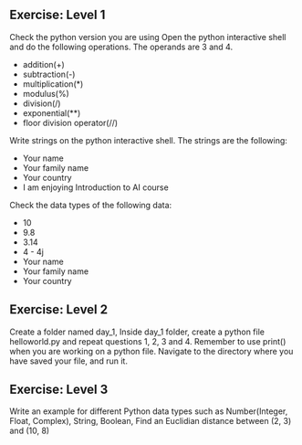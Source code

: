 ## Exercise: Level 1
Check the python version you are using
Open the python interactive shell and do the following operations. The operands are 3 and 4.
- addition(+)
- subtraction(-)
- multiplication(*)
- modulus(%)
- division(/)
- exponential(**)
- floor division operator(//)

Write strings on the python interactive shell. The strings are the following:
- Your name
- Your family name
- Your country
- I am enjoying Introduction to AI course

Check the data types of the following data:
- 10
- 9.8
- 3.14
- 4 - 4j
- Your name
- Your family name
- Your country

## Exercise: Level 2
Create a folder named day_1, Inside day_1 folder, create a python file helloworld.py and repeat questions 1, 2, 3 and 4. Remember to use print() when you are working on a python file. Navigate to the directory where you have saved your file, and run it.

## Exercise: Level 3
Write an example for different Python data types such as Number(Integer, Float, Complex), String, Boolean, 
Find an Euclidian distance between (2, 3) and (10, 8)